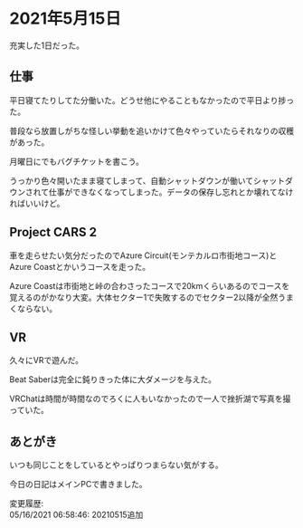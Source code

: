 # 2021年5月15日

充実した1日だった。

## 仕事

平日寝てたりしてた分働いた。どうせ他にやることもなかったので平日より捗った。

普段なら放置しがちな怪しい挙動を追いかけて色々やっていたらそれなりの収穫があった。

月曜日にでもバグチケットを書こう。

うっかり色々開いたまま寝てしまって、自動シャットダウンが働いてシャットダウンされて仕事ができなくなってしまった。データの保存し忘れとか壊れてなければいいけど。

## Project CARS 2

車を走らせたい気分だったのでAzure Circuit(モンテカルロ市街地コース)とAzure Coastとかいうコースを走った。

Azure Coastは市街地と峠の合わさったコースで20kmくらいあるのでコースを覚えるのがかなり大変。大体セクター1で失敗するのでセクター2以降が全然うまくならない。

## VR

久々にVRで遊んだ。

Beat Saberは完全に鈍りきった体に大ダメージを与えた。

VRChatは時間が時間なのでろくに人もいなかったので一人で挫折湖で写真を撮っていた。

## あとがき

いつも同じことをしているとやっぱりつまらない気がする。

今日の日記はメインPCで書きました。

変更履歴:  
05/16/2021 06:58:46: 20210515追加  
